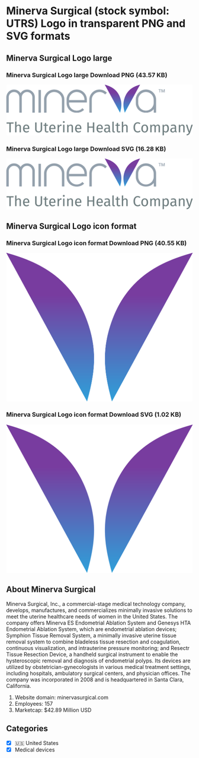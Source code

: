 # Minerva Surgical (stock symbol: UTRS) Logo in transparent PNG and SVG formats

## Minerva Surgical Logo large

### Minerva Surgical Logo large Download PNG (43.57 KB)

![Minerva Surgical Logo large Download PNG (43.57 KB)](/img/orig/UTRS_BIG-1b9e258d.png)

### Minerva Surgical Logo large Download SVG (16.28 KB)

![Minerva Surgical Logo large Download SVG (16.28 KB)](/img/orig/UTRS_BIG-3a0b64ce.svg)

## Minerva Surgical Logo icon format

### Minerva Surgical Logo icon format Download PNG (40.55 KB)

![Minerva Surgical Logo icon format Download PNG (40.55 KB)](/img/orig/UTRS-a456c316.png)

### Minerva Surgical Logo icon format Download SVG (1.02 KB)

![Minerva Surgical Logo icon format Download SVG (1.02 KB)](/img/orig/UTRS-c454dc94.svg)

## About Minerva Surgical

Minerva Surgical, Inc., a commercial-stage medical technology company, develops, manufactures, and commercializes minimally invasive solutions to meet the uterine healthcare needs of women in the United States. The company offers Minerva ES Endometrial Ablation System and Genesys HTA Endometrial Ablation System, which are endometrial ablation devices; Symphion Tissue Removal System, a minimally invasive uterine tissue removal system to combine bladeless tissue resection and coagulation, continuous visualization, and intrauterine pressure monitoring; and Resectr Tissue Resection Device, a handheld surgical instrument to enable the hysteroscopic removal and diagnosis of endometrial polyps. Its devices are utilized by obstetrician-gynecologists in various medical treatment settings, including hospitals, ambulatory surgical centers, and physician offices. The company was incorporated in 2008 and is headquartered in Santa Clara, California.

1. Website domain: minervasurgical.com
2. Employees: 157
3. Marketcap: $42.89 Million USD


## Categories
- [x] 🇺🇸 United States
- [x] Medical devices
